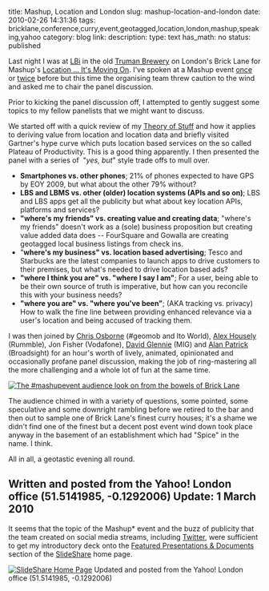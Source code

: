 title: Mashup, Location and London
slug: mashup-location-and-london
date: 2010-02-26 14:31:36
tags: bricklane,conference,curry,event,geotagged,location,london,mashup,speaking,yahoo
category: blog
link: 
description: 
type: text
has_math: no
status: published

Last night I was at [LBi](http://www.lbi.co.uk/ "http://www.lbi.co.uk/") in the old [Truman Brewery](http://www.trumanbrewery.com/ "http://www.trumanbrewery.com/") on London's Brick Lane for Mashup's [Location ... It's Moving On](http://www.mashupevent.com/location-event "http://www.mashupevent.com/location-event"). I've spoken at a Mashup event [once](http://www.slideshare.net/vicchi/mashup-location-privacy-where-i-am-and-why-its-ok-to-lie-about-this "http://www.slideshare.net/vicchi/mashup-location-privacy-where-i-am-and-why-its-ok-to-lie-about-this") or [twice](http://www.slideshare.net/vicchi/mashup-being-digital-open-location "http://www.slideshare.net/vicchi/mashup-being-digital-open-location") before but this time the organising team threw caution to the wind and asked me to chair the panel discussion.

Prior to kicking the panel discussion off, I attempted to gently suggest some topics to my fellow panelists that we might want to discuss.



We started off with a quick review of my [Theory of Stuff](/2010/02/01/the-theory-of-stuff/ "/2010/02/01/the-theory-of-stuff/")  and how it applies to deriving value from location and location data and briefly visited Gartner's hype curve which puts location based services on the so called Plateau of Productivity. This is a good thing apparently. I then presented the panel with a series of  "*yes, but*" style trade offs to mull over.
* **Smartphones vs. other phones**; 21% of phones expected to have GPS by EOY 2009, but what about the other 79% without?
* **LBS and LBMS vs. other (older) location systems (APIs and so on)**; LBS and LBS apps get all the publicity but what about key location APIs, platforms and services?
* **"where's my friends" vs. creating value and creating data**; "where's my friends" doesn't work as a (sole) business proposition but creating value added data does -- FourSquare and Gowalla are creating geotagged local business listings from check ins.
* "**where's my business" vs. location based advertising**; Tesco and Starbucks are the latest companies to launch apps to drive customers to their premises, but what's needed to drive location based ads?
* **"where I think you are" vs. "where I say I am"**; For a user, being able to be their own source of truth is imperative, but how can you reconcile this with your business needs?
* **"where you are" vs. "where you've been"**; (AKA tracking vs. privacy) How to walk the fine line between providing enhanced relevance via a user's location and being accused of tracking them.

<!-- TEASER_END -->

I was then joined by [Chris Osborne](http://twitter.com/osbornec "http://twitter.com/osbornec") (#geomob and Ito World), [Alex Housely](http://twitter.com/ahousley "http://twitter.com/ahousley") (Rummble), Jon Fisher (Vodafone), [David Glennie](http://twitter.com/migcan "http://twitter.com/migcan") (MIG) and [Alan Patrick](http://twitter.com/freecloud "http://twitter.com/freecloud") (Broadsight) for an hour's worth of lively, animated, opinionated and occasionally profane panel discussion, making the job of ring-mastering all the more challenging and a whole lot of fun at the same time.

[![The #mashupevent audience look on from the bowels of Brick Lane](http://farm5.static.flickr.com/4010/4387374829_b73e0b9bec.jpg)](http://www.flickr.com/photos/vicchi/4387374829/ "The #mashupevent audience look on from the bowels of Brick Lane")

The audience chimed in with a variety of questions, some pointed, some speculative and some downright rambling before we retired to the bar and then out to sample one of Brick Lane's finest curry houses; it's a shame we didn't find one of the finest but a decent post event wind down took place anyway in the basement of an establishment which had "Spice" in the name. I think.

All in all, a geotastic evening all round.

Written and posted from the Yahoo! London office (51.5141985, -0.1292006)
Update: 1 March 2010
--------------------


It seems that the topic of the Mashup\* event and the buzz of publicity that the team created on social media streams, including [Twitter](http://www.slideshare.net/ "http://www.slideshare.net/"), were sufficient to get my introductory deck onto the [Featured Presentations & Documents](http://www.slideshare.net/featured "http://www.slideshare.net/featured") section of the [SlideShare](http://www.slideshare.net/ "http://www.slideshare.net/") home page.

[![SlideShare Home Page](http://farm3.static.flickr.com/2681/4397432161_3886d2fb86.jpg)](http://www.flickr.com/photos/vicchi/4397432161/ "SlideShare Home Page")
Updated and posted from the Yahoo! London office (51.5141985, -0.1292006)

